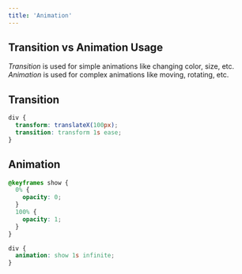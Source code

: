 ```yaml
---
title: 'Animation'
---
```


## Transition vs Animation Usage

_Transition_ is used for simple animations like changing color, size, etc.  
_Animation_ is used for complex animations like moving, rotating, etc.

## Transition

```css
div {
  transform: translateX(100px);
  transition: transform 1s ease;
}
```

## Animation

```css
@keyframes show {
  0% {
    opacity: 0;
  }
  100% {
    opacity: 1;
  }
}

div {
  animation: show 1s infinite;
}
```
